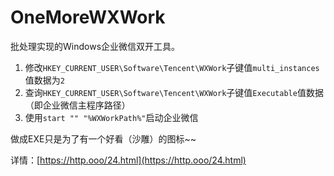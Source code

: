 # OneMoreWXWork
批处理实现的Windows企业微信双开工具。



1. 修改`HKEY_CURRENT_USER\Software\Tencent\WXWork`子键值`multi_instances`值数据为`2`
2.  查询`HKEY_CURRENT_USER\Software\Tencent\WXWork`子键值`Executable`值数据（即企业微信主程序路径）
3.  使用`start "" "%WXWorkPath%"`启动企业微信

做成EXE只是为了有一个好看（沙雕）的图标~~

详情：[https://http.ooo/24.html](https://http.ooo/24.html)
